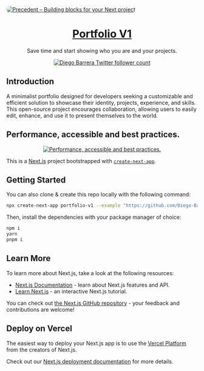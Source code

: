 <a href="https://portfolio-v1-three-jet.vercel.app/">
  <img alt="Precedent – Building blocks for your Next project" style="border-radius: 10px;" src="https://res.cloudinary.com/dl9xvkjkz/image/upload/v1708230126/portfiolio-v1/v4v9euyrd8oluvllxqzd.png">
  <h1 align="center">Portfolio V1</h1>
</a>

<p align="center">
 Save time and start showing who you are and your projects.
</p>

<p align="center">
<a href="https://twitter.com/turingdb">
    <img src="https://img.shields.io/twitter/follow/turingdb?style=flat&label=turingdb&logo=twitter&color=0bf&logoColor=fff" alt="Diego Barrera Twitter follower count" />
  </a>
</p>

## Introduction

A minimalist portfolio designed for developers seeking a customizable and efficient solution to showcase their identity, projects, experience, and skills. This open-source project encourages collaboration, allowing users to easily edit, enhance, and use it to present themselves to the world.

## Performance, accessible and best practices.
<p align="center">
<a href="https://pagespeed.web.dev/analysis/https-portfolio-v1-three-jet-vercel-app/zryt2jgdw2?form_factor=desktop">
  <img alt="Performance, accessible and best practices." src="https://res.cloudinary.com/dl9xvkjkz/image/upload/v1708231440/portfiolio-v1/xuemja0zpfw5ddkd5pl9.png">
</a>
</p>

This is a [Next.js](https://nextjs.org/) project bootstrapped with [`create-next-app`](https://github.com/vercel/next.js/tree/canary/packages/create-next-app).

## Getting Started

You can also clone & create this repo locally with the following command:

```bash
npx create-next-app portfolio-v1 --example "https://github.com/Diego-Barrera-07/portfolio-v1"
```

Then, install the dependencies with your package manager of choice:

```bash
npm i
yarn
pnpm i
```

## Learn More

To learn more about Next.js, take a look at the following resources:

- [Next.js Documentation](https://nextjs.org/docs) - learn about Next.js features and API.
- [Learn Next.js](https://nextjs.org/learn) - an interactive Next.js tutorial.

You can check out [the Next.js GitHub repository](https://github.com/vercel/next.js/) - your feedback and contributions are welcome!

## Deploy on Vercel

The easiest way to deploy your Next.js app is to use the [Vercel Platform](https://vercel.com/new?utm_medium=default-template&filter=next.js&utm_source=create-next-app&utm_campaign=create-next-app-readme) from the creators of Next.js.

Check out our [Next.js deployment documentation](https://nextjs.org/docs/deployment) for more details.

